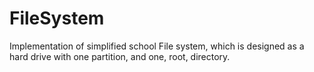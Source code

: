 # FileSystem
Implementation of simplified school File system, which is designed as a hard drive with one partition, and one, root, directory.
